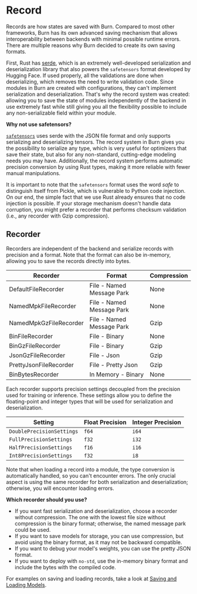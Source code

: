 # Record

Records are how states are saved with Burn. Compared to most other frameworks, Burn has its own
advanced saving mechanism that allows interoperability between backends with minimal possible
runtime errors. There are multiple reasons why Burn decided to create its own saving formats.

First, Rust has [serde](https://serde.rs/), which is an extremely well-developed serialization and
deserialization library that also powers the `safetensors` format developed by Hugging Face. If used
properly, all the validations are done when deserializing, which removes the need to write
validation code. Since modules in Burn are created with configurations, they can't implement
serialization and deserialization. That's why the record system was created: allowing you to save
the state of modules independently of the backend in use extremely fast while still giving you all
the flexibility possible to include any non-serializable field within your module.

**Why not use safetensors?**

[`safetensors`](https://github.com/huggingface/safetensors) uses serde with the JSON file format and
only supports serializing and deserializing tensors. The record system in Burn gives you the
possibility to serialize any type, which is very useful for optimizers that save their state, but
also for any non-standard, cutting-edge modeling needs you may have. Additionally, the record system
performs automatic precision conversion by using Rust types, making it more reliable with fewer
manual manipulations.

It is important to note that the `safetensors` format uses the word _safe_ to distinguish itself
from Pickle, which is vulnerable to Python code injection. On our end, the simple fact that we use
Rust already ensures that no code injection is possible. If your storage mechanism doesn't handle
data corruption, you might prefer a recorder that performs checksum validation (i.e., any recorder
with Gzip compression).

## Recorder

Recorders are independent of the backend and serialize records with precision and a format. Note
that the format can also be in-memory, allowing you to save the records directly into bytes.

| Recorder               | Format                    | Compression |
| ---------------------- | ------------------------- | ----------- |
| DefaultFileRecorder    | File - Named Message Park | None        |
| NamedMpkFileRecorder   | File - Named Message Park | None        |
| NamedMpkGzFileRecorder | File - Named Message Park | Gzip        |
| BinFileRecorder        | File - Binary             | None        |
| BinGzFileRecorder      | File - Binary             | Gzip        |
| JsonGzFileRecorder     | File - Json               | Gzip        |
| PrettyJsonFileRecorder | File - Pretty Json        | Gzip        |
| BinBytesRecorder       | In Memory - Binary        | None        |

Each recorder supports precision settings decoupled from the precision used for training or
inference. These settings allow you to define the floating-point and integer types that will be used
for serialization and deserialization.

| Setting                   | Float Precision | Integer Precision |
| ------------------------- | --------------- | ----------------- |
| `DoublePrecisionSettings` | `f64`           | `i64`             |
| `FullPrecisionSettings`   | `f32`           | `i32`             |
| `HalfPrecisionSettings`   | `f16`           | `i16`             |
| `Int8PrecisionSettings`   | `f32`           | `i8`              |

Note that when loading a record into a module, the type conversion is automatically handled, so you
can't encounter errors. The only crucial aspect is using the same recorder for both serialization
and deserialization; otherwise, you will encounter loading errors.

**Which recorder should you use?**

- If you want fast serialization and deserialization, choose a recorder without compression. The one
  with the lowest file size without compression is the binary format; otherwise, the named message
  park could be used.
- If you want to save models for storage, you can use compression, but avoid using the binary
  format, as it may not be backward compatible.
- If you want to debug your model's weights, you can use the pretty JSON format.
- If you want to deploy with `no-std`, use the in-memory binary format and include the bytes with
  the compiled code.

For examples on saving and loading records, take a look at
[Saving and Loading Models](../saving-and-loading.md).
